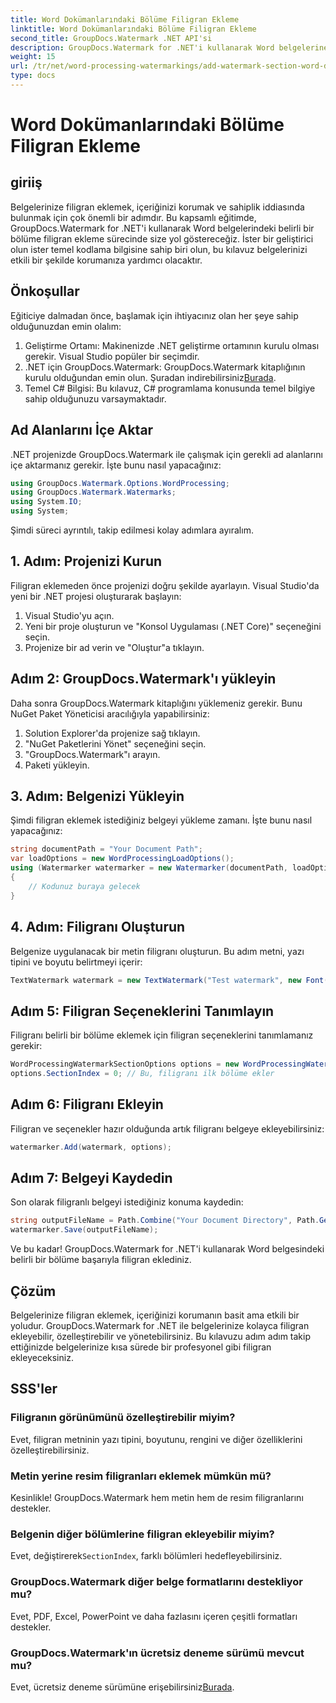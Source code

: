 ```yaml
---
title: Word Dokümanlarındaki Bölüme Filigran Ekleme
linktitle: Word Dokümanlarındaki Bölüme Filigran Ekleme
second_title: GroupDocs.Watermark .NET API'si
description: GroupDocs.Watermark for .NET'i kullanarak Word belgelerine kolayca filigran ekleyin. Bu basit kılavuzla içeriğinizi koruyun.
weight: 15
url: /tr/net/word-processing-watermarkings/add-watermark-section-word-docs/
type: docs
---
```

# Word Dokümanlarındaki Bölüme Filigran Ekleme

## giriiş
Belgelerinize filigran eklemek, içeriğinizi korumak ve sahiplik iddiasında bulunmak için çok önemli bir adımdır. Bu kapsamlı eğitimde, GroupDocs.Watermark for .NET'i kullanarak Word belgelerindeki belirli bir bölüme filigran ekleme sürecinde size yol göstereceğiz. İster bir geliştirici olun ister temel kodlama bilgisine sahip biri olun, bu kılavuz belgelerinizi etkili bir şekilde korumanıza yardımcı olacaktır.
## Önkoşullar
Eğiticiye dalmadan önce, başlamak için ihtiyacınız olan her şeye sahip olduğunuzdan emin olalım:
1. Geliştirme Ortamı: Makinenizde .NET geliştirme ortamının kurulu olması gerekir. Visual Studio popüler bir seçimdir.
2.  .NET için GroupDocs.Watermark: GroupDocs.Watermark kitaplığının kurulu olduğundan emin olun. Şuradan indirebilirsiniz[Burada](https://releases.groupdocs.com/Watermark/net/).
3. Temel C# Bilgisi: Bu kılavuz, C# programlama konusunda temel bilgiye sahip olduğunuzu varsaymaktadır.
## Ad Alanlarını İçe Aktar
.NET projenizde GroupDocs.Watermark ile çalışmak için gerekli ad alanlarını içe aktarmanız gerekir. İşte bunu nasıl yapacağınız:
```csharp
using GroupDocs.Watermark.Options.WordProcessing;
using GroupDocs.Watermark.Watermarks;
using System.IO;
using System;
```
Şimdi süreci ayrıntılı, takip edilmesi kolay adımlara ayıralım.
## 1. Adım: Projenizi Kurun
Filigran eklemeden önce projenizi doğru şekilde ayarlayın. Visual Studio'da yeni bir .NET projesi oluşturarak başlayın:
1. Visual Studio'yu açın.
2. Yeni bir proje oluşturun ve "Konsol Uygulaması (.NET Core)" seçeneğini seçin.
3. Projenize bir ad verin ve "Oluştur"a tıklayın.
## Adım 2: GroupDocs.Watermark'ı yükleyin
Daha sonra GroupDocs.Watermark kitaplığını yüklemeniz gerekir. Bunu NuGet Paket Yöneticisi aracılığıyla yapabilirsiniz:
1. Solution Explorer'da projenize sağ tıklayın.
2. "NuGet Paketlerini Yönet" seçeneğini seçin.
3. "GroupDocs.Watermark"ı arayın.
4. Paketi yükleyin.
## 3. Adım: Belgenizi Yükleyin
Şimdi filigran eklemek istediğiniz belgeyi yükleme zamanı. İşte bunu nasıl yapacağınız:
```csharp
string documentPath = "Your Document Path";
var loadOptions = new WordProcessingLoadOptions();
using (Watermarker watermarker = new Watermarker(documentPath, loadOptions))
{
    // Kodunuz buraya gelecek
}
```
## 4. Adım: Filigranı Oluşturun
Belgenize uygulanacak bir metin filigranı oluşturun. Bu adım metni, yazı tipini ve boyutu belirtmeyi içerir:
```csharp
TextWatermark watermark = new TextWatermark("Test watermark", new Font("Arial", 19));
```
## Adım 5: Filigran Seçeneklerini Tanımlayın
Filigranı belirli bir bölüme eklemek için filigran seçeneklerini tanımlamanız gerekir:
```csharp
WordProcessingWatermarkSectionOptions options = new WordProcessingWatermarkSectionOptions();
options.SectionIndex = 0; // Bu, filigranı ilk bölüme ekler
```
## Adım 6: Filigranı Ekleyin
Filigran ve seçenekler hazır olduğunda artık filigranı belgeye ekleyebilirsiniz:
```csharp
watermarker.Add(watermark, options);
```
## Adım 7: Belgeyi Kaydedin
Son olarak filigranlı belgeyi istediğiniz konuma kaydedin:
```csharp
string outputFileName = Path.Combine("Your Document Directory", Path.GetFileName(documentPath));
watermarker.Save(outputFileName);
```
Ve bu kadar! GroupDocs.Watermark for .NET'i kullanarak Word belgesindeki belirli bir bölüme başarıyla filigran eklediniz.
## Çözüm
Belgelerinize filigran eklemek, içeriğinizi korumanın basit ama etkili bir yoludur. GroupDocs.Watermark for .NET ile belgelerinize kolayca filigran ekleyebilir, özelleştirebilir ve yönetebilirsiniz. Bu kılavuzu adım adım takip ettiğinizde belgelerinize kısa sürede bir profesyonel gibi filigran ekleyeceksiniz.
## SSS'ler
### Filigranın görünümünü özelleştirebilir miyim?
Evet, filigran metninin yazı tipini, boyutunu, rengini ve diğer özelliklerini özelleştirebilirsiniz.
### Metin yerine resim filigranları eklemek mümkün mü?
Kesinlikle! GroupDocs.Watermark hem metin hem de resim filigranlarını destekler.
### Belgenin diğer bölümlerine filigran ekleyebilir miyim?
 Evet, değiştirerek`SectionIndex`, farklı bölümleri hedefleyebilirsiniz.
### GroupDocs.Watermark diğer belge formatlarını destekliyor mu?
Evet, PDF, Excel, PowerPoint ve daha fazlasını içeren çeşitli formatları destekler.
### GroupDocs.Watermark'ın ücretsiz deneme sürümü mevcut mu?
 Evet, ücretsiz deneme sürümüne erişebilirsiniz[Burada](https://releases.groupdocs.com/).